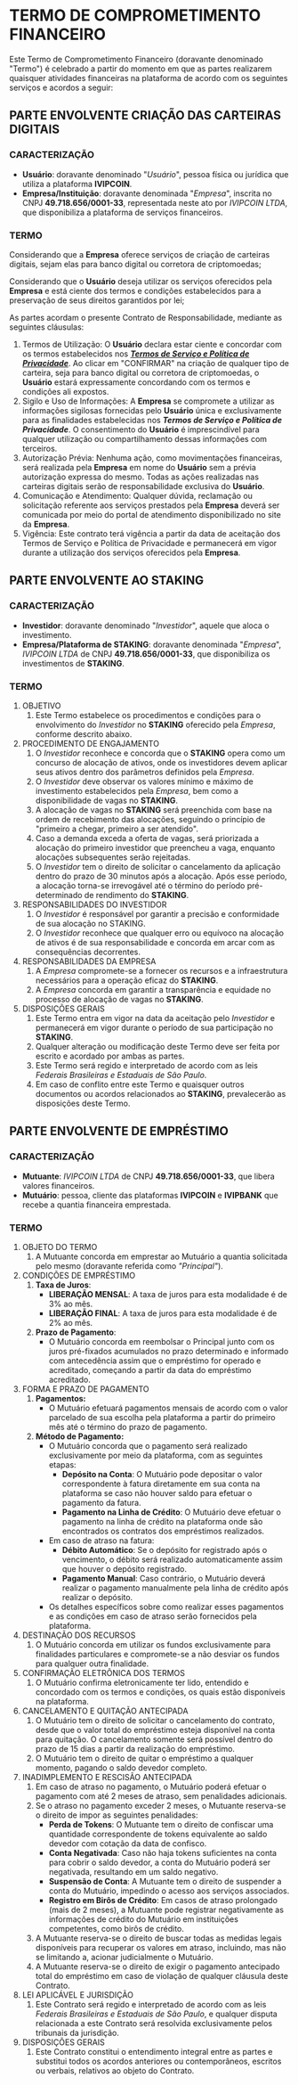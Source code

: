 # TERMO DE COMPROMETIMENTO FINANCEIRO

Este Termo de Comprometimento Financeiro (doravante denominado "Termo") é celebrado a partir do momento em que as partes realizarem quaisquer atividades financeiras na plataforma de acordo com os seguintes serviços e acordos a seguir:

## PARTE ENVOLVENTE CRIAÇÃO DAS CARTEIRAS DIGITAIS

### CARACTERIZAÇÃO

* **Usuário**: doravante denominado "*Usuário*", pessoa física ou jurídica que utiliza a plataforma **IVIPCOIN**.
* **Empresa/Instituição**: doravante denominada "*Empresa*", inscrita no CNPJ **49.718.656/0001-33**, representada neste ato por *IVIPCOIN LTDA*, que disponibiliza a plataforma de serviços financeiros.

### TERMO

Considerando que a **Empresa** oferece serviços de criação de carteiras digitais, sejam elas para banco digital ou corretora de criptomoedas;

Considerando que o **Usuário** deseja utilizar os serviços oferecidos pela **Empresa** e está ciente dos termos e condições estabelecidos para a preservação de seus direitos garantidos por lei;

As partes acordam o presente Contrato de Responsabilidade, mediante as seguintes cláusulas:

1. Termos de Utilização: O **Usuário** declara estar ciente e concordar com os termos estabelecidos nos [***Termos de Serviço e Política de Privacidade***](https://api.ivipcoin.com/v1/term/lgpd_terms/view). Ao clicar em "CONFIRMAR" na criação de qualquer tipo de carteira, seja para banco digital ou corretora de criptomoedas, o **Usuário** estará expressamente concordando com os termos e condições ali expostos.
2. Sigilo e Uso de Informações: A **Empresa** se compromete a utilizar as informações sigilosas fornecidas pelo **Usuário** única e exclusivamente para as finalidades estabelecidas nos ***Termos de Serviço e Política de Privacidade***. O consentimento do **Usuário** é imprescindível para qualquer utilização ou compartilhamento dessas informações com terceiros.
3. Autorização Prévia: Nenhuma ação, como movimentações financeiras, será realizada pela **Empresa** em nome do **Usuário** sem a prévia autorização expressa do mesmo. Todas as ações realizadas nas carteiras digitais serão de responsabilidade exclusiva do **Usuário**.
4. Comunicação e Atendimento: Qualquer dúvida, reclamação ou solicitação referente aos serviços prestados pela **Empresa** deverá ser comunicada por meio do portal de atendimento disponibilizado no site da **Empresa**.
5. Vigência: Este contrato terá vigência a partir da data de aceitação dos Termos de Serviço e Política de Privacidade e permanecerá em vigor durante a utilização dos serviços oferecidos pela **Empresa**.

## PARTE ENVOLVENTE AO STAKING

### CARACTERIZAÇÃO

* **Investidor**: doravante denominado "*Investidor*", aquele que aloca o investimento.
* **Empresa/Plataforma de STAKING**: doravante denominada "*Empresa*", *IVIPCOIN LTDA* de CNPJ **49.718.656/0001-33**, que disponibiliza os investimentos de **STAKING**.

### TERMO

1. OBJETIVO
   1. Este Termo estabelece os procedimentos e condições para o envolvimento do *Investidor* no **STAKING** oferecido pela *Empresa*, conforme descrito abaixo.
2. PROCEDIMENTO DE ENGAJAMENTO
   1. O *Investidor* reconhece e concorda que o **STAKING** opera como um concurso de alocação de ativos, onde os investidores devem aplicar seus ativos dentro dos parâmetros definidos pela *Empresa*.
   2. O *Investidor* deve observar os valores mínimo e máximo de investimento estabelecidos pela *Empresa*, bem como a disponibilidade de vagas no **STAKING**.
   3. A alocação de vagas no **STAKING** será preenchida com base na ordem de recebimento das alocações, seguindo o princípio de "primeiro a chegar, primeiro a ser atendido".
   4. Caso a demanda exceda a oferta de vagas, será priorizada a alocação do primeiro investidor que preencheu a vaga, enquanto alocações subsequentes serão rejeitadas.
   5. O *Investidor* tem o direito de solicitar o cancelamento da aplicação dentro do prazo de 30 minutos após a alocação. Após esse período, a alocação torna-se irrevogável até o término do período pré-determinado de rendimento do **STAKING**.
3. RESPONSABILIDADES DO INVESTIDOR
   1. O *Investidor* é responsável por garantir a precisão e conformidade de sua alocação no STAKING.
   2. O *Investidor* reconhece que qualquer erro ou equívoco na alocação de ativos é de sua responsabilidade e concorda em arcar com as consequências decorrentes.
4. RESPONSABILIDADES DA EMPRESA
   1. A *Empresa* compromete-se a fornecer os recursos e a infraestrutura necessários para a operação eficaz do **STAKING**.
   2. A *Empresa* concorda em garantir a transparência e equidade no processo de alocação de vagas no **STAKING**.
5. DISPOSIÇÕES GERAIS
   1. Este Termo entra em vigor na data da aceitação pelo *Investidor* e permanecerá em vigor durante o período de sua participação no **STAKING**.
   2. Qualquer alteração ou modificação deste Termo deve ser feita por escrito e acordado por ambas as partes.
   3. Este Termo será regido e interpretado de acordo com as leis *Federais Brasileiras e Estaduais de São Paulo*.
   4. Em caso de conflito entre este Termo e quaisquer outros documentos ou acordos relacionados ao **STAKING**, prevalecerão as disposições deste Termo.

## PARTE ENVOLVENTE DE EMPRÉSTIMO

### CARACTERIZAÇÃO

* **Mutuante**: *IVIPCOIN LTDA* de CNPJ **49.718.656/0001-33**, que libera valores financeiros.
* **Mutuário**: pessoa, cliente das plataformas **IVIPCOIN** e **IVIPBANK** que recebe a quantia financeira emprestada.

### TERMO

1. OBJETO DO TERMO
   1. A Mutuante concorda em emprestar ao Mutuário a quantia solicitada pelo mesmo (doravante referida como *"Principal"*).
2. CONDIÇÕES DE EMPRÉSTIMO
   1. **Taxa de Juros**:
      * **LIBERAÇÃO MENSAL**: A taxa de juros para esta modalidade é de 3% ao mês.
      * **LIBERAÇÃO FINAL**: A taxa de juros para esta modalidade é de 2% ao mês.
   2. **Prazo de Pagamento**:
      * O Mutuário concorda em reembolsar o Principal junto com os juros pré-fixados acumulados no prazo determinado e informado com antecedência assim que o empréstimo for operado e acreditado, começando a partir da data do empréstimo acreditado.
3. FORMA E PRAZO DE PAGAMENTO
   1. **Pagamentos:**
      * O Mutuário efetuará pagamentos mensais de acordo com o valor parcelado de sua escolha pela plataforma a partir do primeiro mês até o término do prazo de pagamento.
   2. **Método de Pagamento:**
      * O Mutuário concorda que o pagamento será realizado exclusivamente por meio da plataforma, com as seguintes etapas:
        - **Depósito na Conta**: O Mutuário pode depositar o valor correspondente à fatura diretamente em sua conta na plataforma se caso não houver saldo para efetuar o pagamento da fatura.
        - **Pagamento na Linha de Crédito**: O Mutuário deve efetuar o pagamento na linha de crédito na plataforma onde são encontrados os contratos dos empréstimos realizados.
      * Em caso de atraso na fatura:   
        - **Débito Automático**: Se o depósito for registrado após o vencimento, o débito será realizado automaticamente assim que houver o depósito registrado.
        - **Pagamento Manual**: Caso contrário, o Mutuário deverá realizar o pagamento manualmente pela linha de crédito após realizar o depósito.
      * Os detalhes específicos sobre como realizar esses pagamentos e as condições em caso de atraso serão fornecidos pela plataforma.
4. DESTINAÇÃO DOS RECURSOS
   1. O Mutuário concorda em utilizar os fundos exclusivamente para finalidades particulares e compromete-se a não desviar os fundos para qualquer outra finalidade.
5. CONFIRMAÇÃO ELETRÔNICA DOS TERMOS
   1. O Mutuário confirma eletronicamente ter lido, entendido e concordado com os termos e condições, os quais estão disponíveis na plataforma.
6. CANCELAMENTO E QUITAÇÃO ANTECIPADA
   1. O Mutuário tem o direito de solicitar o cancelamento do contrato, desde que o valor total do empréstimo esteja disponível na conta para quitação. O cancelamento somente  será possível dentro do prazo de 15 dias a partir da realização do empréstimo.
   2. O Mutuário tem o direito de quitar o empréstimo a qualquer momento, pagando o saldo devedor completo.
7. INADIMPLEMENTO E RESCISÃO ANTECIPADA
   1. Em caso de atraso no pagamento, o Mutuário poderá efetuar o pagamento com até 2 meses de atraso, sem penalidades adicionais.
   2. Se o atraso no pagamento exceder 2 meses, o Mutuante reserva-se o direito de impor as seguintes penalidades:
      * **Perda de Tokens**: O Mutuante tem o direito de confiscar uma quantidade correspondente de tokens equivalente ao saldo devedor com cotação da data de confisco.
      * **Conta Negativada**: Caso não haja tokens suficientes na conta para cobrir o saldo devedor, a conta do Mutuário poderá ser negativada, resultando em um saldo negativo.
      * **Suspensão de Conta**: A Mutuante tem o direito de suspender a conta do Mutuário, impedindo o acesso aos serviços associados.
      * **Registro em Birôs de Crédito**: Em casos de atraso prolongado (mais de 2 meses), a Mutuante pode registrar negativamente as informações de crédito do Mutuário em instituições competentes, como birôs de crédito.
   3. A Mutuante reserva-se o direito de buscar todas as medidas legais disponíveis para recuperar os valores em atraso, incluindo, mas não se limitando a, acionar judicialmente o Mutuário.
   4. A Mutuante reserva-se o direito de exigir o pagamento antecipado total do empréstimo em caso de violação de qualquer cláusula deste Contrato.
8. LEI APLICÁVEL E JURISDIÇÃO
   1. Este Contrato será regido e interpretado de acordo com as leis *Federais Brasileiras e Estaduais de São Paulo*, e qualquer disputa relacionada a este Contrato será resolvida exclusivamente pelos tribunais da jurisdição.
9.  DISPOSIÇÕES GERAIS
    1.  Este Contrato constitui o entendimento integral entre as partes e substitui todos os acordos anteriores ou contemporâneos, escritos ou verbais, relativos ao objeto do Contrato.
